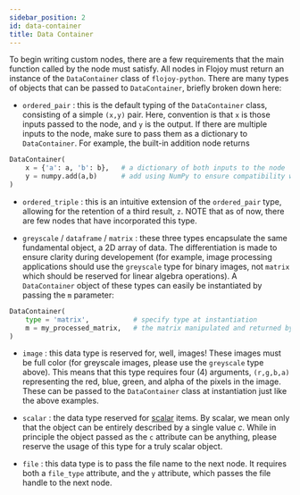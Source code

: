 ```yaml
---
sidebar_position: 2
id: data-container
title: Data Container
---
```


To begin writing custom nodes, there are a few requirements that the main function called by the node must satisfy. All nodes in Flojoy must return an instance of the `DataContainer` class of `flojoy-python`. There are many types of objects that can be passed to `DataContainer`, briefly broken down here:

- `ordered_pair` : this is the default typing of the `DataContainer` class, consisting of a simple `(x,y)` pair. Here, convention is that `x` is those inputs passed to the node, and `y` is the output. If there are multiple inputs to the node, make sure to pass them as a dictionary to `DataContainer`. For example, the built-in addition node returns 

```python
DataContainer(
    x = {'a': a, 'b': b},   # a dictionary of both inputs to the node
    y = numpy.add(a,b)      # add using NumPy to ensure compatibility with all iterable types
)
```

- `ordered_triple` : this is an intuitive extension of the `ordered_pair` type, allowing for the retention of a third result, `z`.
NOTE that as of now, there are few nodes that have incorporated this type.

- `greyscale` / `dataframe` / `matrix` : these three types encapsulate the same fundamental object, a 2D array of data. The differentiation is made to ensure clarity during developement (for example, image processing applications should use the `greyscale` type for binary images, not `matrix` which should be reserved for linear algebra operations). A `DataContainer` object of these types can easily be instantiated by passing the `m` parameter:

```python
DataContainer(
    type = 'matrix',           # specify type at instantiation
    m = my_processed_matrix,   # the matrix manipulated and returned by the function
)
```

- `image` : this data type is reserved for, well, images! These images must be full color (for greyscale images, please use the `greyscale` type above). This means that this type requires four (4) arguments, `(r,g,b,a)` representing the red, blue, green, and alpha of the pixels in the image. These can be passed to the `DataContainer` class at instantiation just like the above examples.

- `scalar` : the data type reserved for [scalar](https://en.wikipedia.org/wiki/Scalar_processor#Scalar_data_type) items. By scalar, we mean only that the object can be entirely described by a single value $c$. While in principle the object passed as the `c` attribute can be anything, please reserve the usage of this type for a truly scalar object.

- `file` : this data type is to pass the file name to the next node. It requires both a `file_type` attribute, and the `y` attribute, which passes the file handle to the next node.